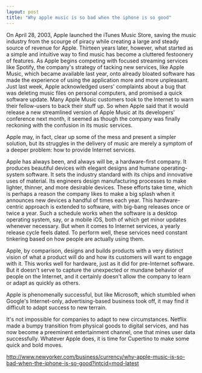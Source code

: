 ```yaml
---
layout: post
title: "Why apple music is so bad when the iphone is so good"
---
```


On April 28, 2003, Apple launched the iTunes Music Store, saving the music industry from the scourge of piracy while creating a large and steady source of revenue for Apple. Thirteen years later,  however, what started as a simple and intuitive way to find music has become a cluttered festoonery of features. As Apple begins competing with focused streaming services like Spotify, the company's strategy of tacking new services, like Apple Music, which became available last year, onto already bloated software has made the experience of using the application more and more unpleasant. Just last week, Apple acknowledged users' complaints about a bug that was deleting music files on personal computers, and promised a quick software update. Many Apple Music customers took to the Internet to warn their fellow-users to back their stuff up. So when Apple said that it would release a new streamlined version of Apple Music at its developers' conference next month, it seemed as though the company was finally reckoning with the confusion in its music services.

Apple may, in fact, clear up some of the mess and present a simpler solution, but its struggles in the delivery of music are merely a symptom of a deeper problem: how to provide Internet services. 

Apple has always been, and always will be, a hardware-first company. It produces beautiful devices with elegant designs and humane operating-system software. It sets the industry standard with its chips and innovative uses of material. Its engineers design manufacturing processes to make lighter, thinner, and more desirable devices. These efforts take time, which is perhaps a reason the company likes to make a big splash when it announces new devices a handful of times each year. This hardware-centric approach is extended to software, with big-bang releases once or twice a year. Such a schedule works when the software is a desktop operating system, say, or a mobile iOS, both of which get minor updates whenever necessary. But when it comes to Internet services, a yearly release cycle feels dated. To perform well, these services need constant tinkering based on how people are actually using them.

Apple, by comparison, designs and builds products with a very distinct vision of what a product will do and how its customers will want to engage with it. This works well for hardware, just as it did for pre-Internet software. But it doesn't serve to capture the unexpected or mundane behavior of people on the Internet, and it certainly doesn't allow the company to learn or adapt as quickly as others.

Apple is phenomenally successful, but like Microsoft, which stumbled when Google's Internet-only, advertising-based business took off, it may find it difficult to adapt success to new terrain. 

It's not impossible for companies to adapt to new circumstances. Netflix made a bumpy transition from physical goods to digital services, and has now become a preeminent entertainment channel, one that mines user data successfully. Whatever Apple does, it is time for Cupertino to make some quick and bold moves.

http://www.newyorker.com/business/currency/why-apple-music-is-so-bad-when-the-iphone-is-so-good?intcid=mod-latest

